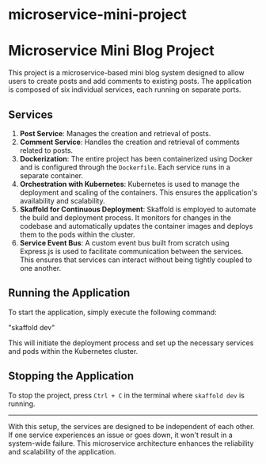 # microservice-mini-project
# Microservice Mini Blog Project

This project is a microservice-based mini blog system designed to allow users to create posts and add comments to existing posts. The application is composed of six individual services, each running on separate ports.

## Services

1. **Post Service**: Manages the creation and retrieval of posts.
2. **Comment Service**: Handles the creation and retrieval of comments related to posts.
3. **Dockerization**: The entire project has been containerized using Docker and is configured through the `Dockerfile`. Each service runs in a separate container.
4. **Orchestration with Kubernetes**: Kubernetes is used to manage the deployment and scaling of the containers. This ensures the application's availability and scalability.
5. **Skaffold for Continuous Deployment**: Skaffold is employed to automate the build and deployment process. It monitors for changes in the codebase and automatically updates the container images and deploys them to the pods within the cluster.
6. **Service Event Bus**: A custom event bus built from scratch using Express.js is used to facilitate communication between the services. This ensures that services can interact without being tightly coupled to one another.

## Running the Application

To start the application, simply execute the following command:


"skaffold dev"


This will initiate the deployment process and set up the necessary services and pods within the Kubernetes cluster.

## Stopping the Application

To stop the project, press `Ctrl + C` in the terminal where `skaffold dev` is running.

---

With this setup, the services are designed to be independent of each other. If one service experiences an issue or goes down, it won't result in a system-wide failure. This microservice architecture enhances the reliability and scalability of the application.
